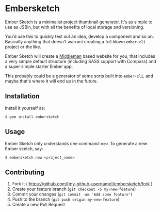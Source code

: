 # Embersketch

Ember Sketch is a minimalist project thumbnail generator. It's as simple to use as JSBin, but with all the benefits of local storage and versioning. 

You'd use this to quickly test out an idea, develop a component and so on. Basically anything that doesn't warrant creating a full blown ```ember-cli``` project or the like. 

Ember Sketch will create a [Middleman](http://middlemanapp.com) based website for you, that includes a very simple default structure (including SASS support with Compass) and a super simple starter Ember app. 

This probably could be a generator of some sorts built into ```ember-cli```, and maybe that's where it will end up in the future. 

## Installation

Install it yourself as:

    $ gem install embersketch

## Usage

Ember Sketch only understands one command: ```new```. To generate a new Ember sketch, say:

    $ embersketch new <project_name>

## Contributing

1. Fork it ( https://github.com/[my-github-username]/embersketch/fork )
2. Create your feature branch (`git checkout -b my-new-feature`)
3. Commit your changes (`git commit -am 'Add some feature'`)
4. Push to the branch (`git push origin my-new-feature`)
5. Create a new Pull Request
